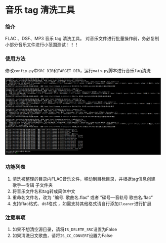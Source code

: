 # 音乐 tag 清洗工具  

### 简介

FLAC 、DSF、MP3 音乐 tag 清洗工具。
对音乐文件进行批量操作前，务必复制小部分音乐文件进行小范围测试！！！

### 使用方法

修改`confiy.py`中`SRC_DIR`和`TARGET_DIR`，运行`main.py`脚本进行音乐Tag清洗

![示例](example.png)

### 功能列表  
1. 清洗被整理的目录内FLAC音乐文件，移动到目标目录，并根据tag信息创建 歌手—专辑 子文件夹  
2. 将音乐文件名和tag转成简体中文  
3. 重命名文件名，改为 ”编号. 歌曲名.flac“ 或者 ”碟号—音轨号 歌曲名.flac“  
4. 支持flac格式、dsf格式 ，如需支持其他格式请自行添加`Cleaner`进行扩展

### 注意事项  

 1. 如果不想清空源目录，请将`IS_DELETE_SRC`设置为False
 2. 如果清洗日文歌曲，请将`IS_CC_CONVERT`设置为False
